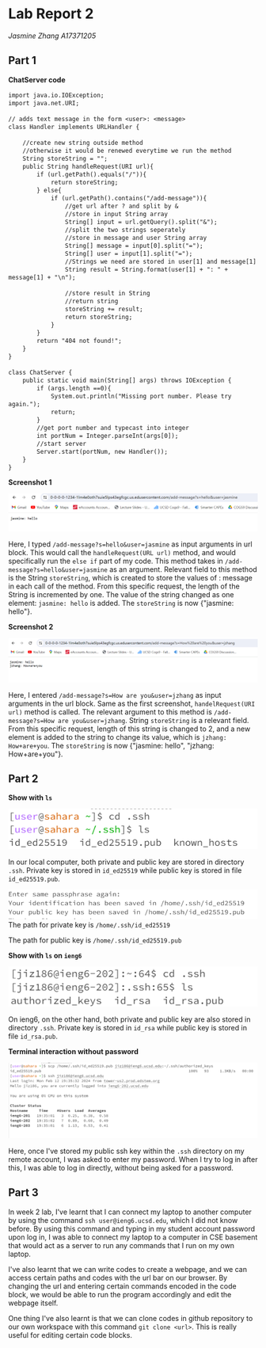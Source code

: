 # Lab Report 2
*Jasmine Zhang A17371205*
## Part 1
**ChatServer code**
```
import java.io.IOException;
import java.net.URI;

// adds text message in the form <user>: <message>
class Handler implements URLHandler {

    //create new string outside method
    //otherwise it would be renewed everytime we run the method
    String storeString = "";
    public String handleRequest(URI url){
        if (url.getPath().equals("/")){
            return storeString;
        } else{
            if (url.getPath().contains("/add-message")){
                //get url after ? and split by &
                //store in input String array
                String[] input = url.getQuery().split("&");
                //split the two strings seperately
                //store in message and user String array
                String[] message = input[0].split("=");
                String[] user = input[1].split("=");
                //Strings we need are stored in user[1] and message[1]
                String result = String.format(user[1] + ": " + message[1] + "\n");
                
                //store result in String
                //return string
                storeString += result;
                return storeString;
            }
        }
        return "404 not found!";
    }
}

class ChatServer {
    public static void main(String[] args) throws IOException {
        if (args.length ==0){
            System.out.println("Missing port number. Please try again.");
            return;
        }
        //get port number and typecast into integer
        int portNum = Integer.parseInt(args[0]);
        //start server
        Server.start(portNum, new Handler());
    }
}
```

**Screenshot 1**

![Image](L2S2.png)

Here, I typed `/add-message?s=hello&user=jasmine` as input arguments in url block. This would call the `handleRequest(URL url)` method, and would specifically run the `else if` part of my code. This method takes in `/add-message?s=hello&user=jasmine` as an argument. Relevant field to this method is the String `storeString`, which is created to store the values of <user>: message in each call of the method. From this specific request, the length of the String is incremented by one. The value of the string changed as one element: `jasmine: hello` is added. The `storeString` is now {"jasmine: hello"}.


**Screenshot 2**

![Image](L2S3.png)

Here, I entered `/add-message?s=How are you&user=jzhang` as input arguments in the url block. Same as the first screenshot, `handelRequest(URI url)` method is called. The relevant argument to this method is `/add-message?s=How are you&user=jzhang`. String `storeString` is a relevant field. From this specific request, length of this string is changed to 2, and a new element is added to the string to change its value, which is `jzhang: How+are+you`. The `storeString` is now {"jasmine: hello", "jzhang: How+are+you"}.

## Part 2

**Show with `ls`**

![Image](L2S4.png)

In our local computer, both private and public key are stored in directory `.ssh`. Private key is stored in `id_ed25519` while public key is stored in file `id_ed25519.pub`.

![Image](L2S4a.png)
The path for private key is `/home/.ssh/id_ed25519`

The path for public key is `/home/.ssh/id_ed25519.pub`

**Show with `ls` on `ieng6`**

![Image](L2E1.png)

On ieng6, on the other hand, both private and public key are also stored in directory `.ssh`. Private key is stored in `id_rsa` while public key is stored in file `id_rsa.pub`.


**Terminal interaction without password**

![Image](L2E2.png)

Here, once I've stored my public ssh key within the `.ssh` directory on my remote account, I was asked to enter my password. When I try to log in after this, I was able to log in directly, without being asked for a password.


## Part 3
In week 2 lab, I've learnt that I can connect my laptop to another computer by using the command `ssh user@ieng6.ucsd.edu`, which I did not know before. By using this command and typing in my student account password upon log in, I was able to connect my laptop to a computer in CSE basement that would act as a server to run any commands that I run on my own laptop. 

I've also learnt that we can write codes to create a webpage, and we can access certain paths and codes with the url bar on our browser. By changing the url and entering certain commands encoded in the code block, we would be able to run the program accordingly and edit the webpage itself.

One thing I've also learnt is that we can clone codes in github repository to our own workspace with this command `git clone <url>`. This is really useful for editing certain code blocks.
